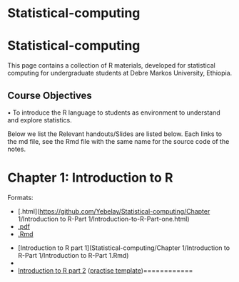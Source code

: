 # Statistical-computing
Statistical-computing
============

This page contains a collection of R materials, developed for statistical computing for undergraduate students at Debre Markos University, Ethiopia. 

## Course Objectives
•	 To introduce the R language to students as environment to understand and explore statistics.

Below we list the 
Relevant handouts/Slides are listed below. Each links to the md file, see the Rmd file with the same name for the source code of the notes. 

# Chapter 1: Introduction to R


Formats:
- [.html](https://github.com/Yebelay/Statistical-computing/Chapter 1/Introduction to R-Part 1/Introduction-to-R-Part-one.html)
- [.pdf](https://raw.githack.com/worldbank/dime-r-training/master/Presentations/01-intro-to-R.pdf)
- [.Rmd](https://raw.githack.com/worldbank/dime-r-training/master/Presentations/01-intro-to-R.Rmd)

* [Introduction to R part 1](Statistical-computing/Chapter 1/Introduction to R-Part 1/Introduction to R-Part 1.Rmd) 
* 
* [Introduction to R part 2](tutorials/R_basics_2_data_and_functions.md) ([practise template](practise/R_basics_2_data_and_functions_practise.Rmd))============


